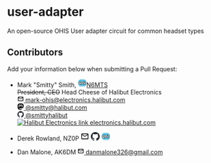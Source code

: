 # user-adapter  

An open-source OHIS User adapter circuit for common headset types  

## Contributors  

Add your information below when submitting a Pull Request:  

* Mark "Smitty" Smith, [<img alt="qrz link" src="./assets/icons/qrz.jpg" height="20">N6MTS](https://www.qrz.com/db/N6MTS)  
    ~~President, CEO~~ Head Cheese of Halibut Electronics  
    [<img alt="email link" src="./assets/icons/email-outline.svg" height="15"> mark-ohis@electronics.halibut.com](mailto:mark-ohis@electronics.halibut.com)  
    [<img alt="mastodon link" src="./assets/icons/mastodon.svg" height="15"> @smitty@halibut.com](https://mastodon.halibut.com/@smitty)  
    [<img alt="github link" src="./assets/icons/github-mark.svg" height="15"> @smittyhalibut](https://github.com/smittyhalibut)  
    [<img alt="Halibut Electronics link" src="./assets/icons/halibut-electronics.svg" width="20"> electronics.halibut.com](https://electronics.halibut.com/)  

* Derek Rowland, NZ0P [<img alt="email link" src="./assets/icons/email-outline.svg" height="20">](mailto:gx1400@gmail.com)  [<img alt="github link" src="./assets/icons/github-mark.svg" height="20">](https://github.com/gx1400)  [<img alt="qrz link" src="./assets/icons/qrz.jpg" height="20">](https://www.qrz.com/db/NZ0P)  

* Dan Malone, AK6DM
    [<img alt="email link" src="./assets/icons/email-outline.svg" height="15"> danmalone326@gmail.com](mailto:danmalone326@gmail.com)  